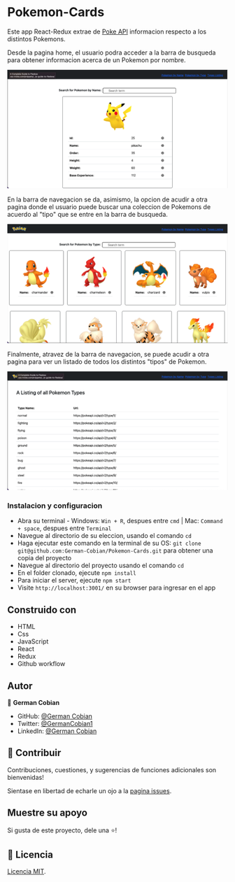 # Pokemon-Cards

Este app React-Redux extrae de [Poke API](https://pokeapi.co/) informacion respecto a los distintos Pokemons.

Desde la pagina home, el usuario podra acceder a la barra de busqueda para obtener informacion acerca de un Pokemon por nombre.

![Listing of Pokemons](/src/assets/Pokemon-single.jpg "Single Pokemnon")

En la barra de navegacion se da, asimismo, la opcion de acudir a otra pagina donde el usuario puede buscar una coleccion de Pokemons de acuerdo al "tipo" que se entre en la barra de busqueda.

![Pokemons by type](/src/assets/Pokemons-collection.jpg "Pokemons by type")

Finalmente, atravez de la barra de navegacion, se puede acudir a otra pagina para ver un listado de todos los distintos "tipos" de Pokemon.

![Listing of Pokemons](/src/assets/Pokemons-listing.jpg "Listing of Pokemons")

### Instalacion y configuracion

* Abra su terminal - Windows: `Win + R`, despues entre `cmd` | Mac: `Command + space`, despues entre `Terminal`
* Navegue al directorio de su eleccion, usando el comando `cd`
* Haga ejecutar este comando en la terminal de su OS: `git clone git@github.com:German-Cobian/Pokemon-Cards.git` para obtener una copia del proyecto
* Navegue al directorio del proyecto usando el comando `cd`
* En el folder clonado, ejecute `npm install`
* Para iniciar el server, ejecute `npm start`
* Visite `http://localhost:3001/` en su browser para ingresar en el app

## Construido con

* HTML
* Css
* JavaScript
* React
* Redux
* Github workflow

## Autor

👤 **German Cobian**
* GitHub: [@German Cobian](https://github.com/German-Cobian)
* Twitter: [@GermanCobian1](https://twitter.com/GermanCobian1)
* LinkedIn: [@German Cobian](https://www.linkedin.com/in/german-cobian/)

## 🤝 Contribuir

Contribuciones, cuestiones, y sugerencias de funciones adicionales son bienvenidas!

Sientase en libertad de echarle un ojo a la [pagina issues](https://github.com/German-Cobian/Pokemon-Cards/issues).

## Muestre su apoyo

Si gusta de este proyecto, dele una ⭐️!


## 📝 Licencia

[ Licencia MIT](https://github.com/German-Cobian/Pokemon-Cards/blob/main/LICENSE).
